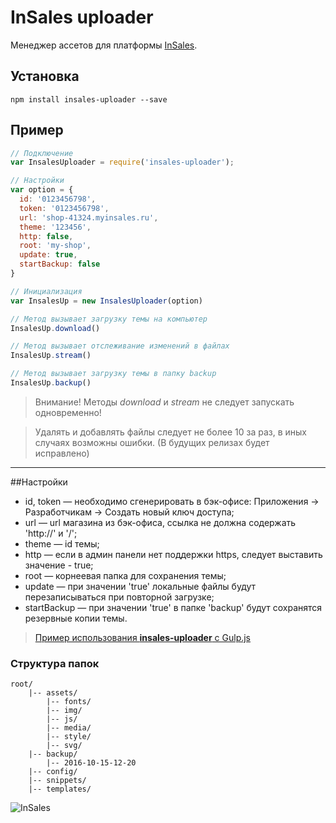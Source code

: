 # InSales uploader
Менеджер ассетов для платформы [InSales](http://www.insales.ru/).

## Установка

```
npm install insales-uploader --save
```

## Пример

```javascript
// Подключение
var InsalesUploader = require('insales-uploader');

// Настройки
var option = {
  id: '0123456798',
  token: '0123456798',
  url: 'shop-41324.myinsales.ru',
  theme: '123456',
  http: false,
  root: 'my-shop',
  update: true,
  startBackup: false
}

// Инициализация
var InsalesUp = new InsalesUploader(option)

// Метод вызывает загрузку темы на компьютер
InsalesUp.download()

// Метод вызывает отслеживание изменений в файлах
InsalesUp.stream()

// Метод вызывает загрузку темы в папку backup
InsalesUp.backup()

```

> Внимание! Методы *download* и *stream* не следует запускать одновременно!

> Удалять и добавлять файлы следует не более 10 за раз, в иных случаях возможны ошибки. (В будущих релизах будет исправлено)

---

##Настройки
* id, token — необходимо сгенерировать в бэк-офисе: Приложения -> Разработчикам -> Создать новый ключ доступа;
* url — url магазина из бэк-офиса, ссылка не должна содержать 'http://' и '/';
* theme — id темы;
* http — если в админ панели нет поддержки https, следует выставить значение - true;
* root — корнеевая папка для сохранения темы;
* update — при значении 'true' локальные файлы будут перезаписываться при повторной загрузке;
* startBackup — при значении 'true' в папке 'backup' будут сохранятся резервные копии темы.

> [Пример использования **insales-uploader** с Gulp.js](https://github.com/brainmurder/InSales-uploader-gulp-test)

### Структура папок

```
root/
    |-- assets/
        |-- fonts/
        |-- img/
        |-- js/
        |-- media/
        |-- style/
        |-- svg/
    |-- backup/
        |-- 2016-10-15-12-20
    |-- config/
    |-- snippets/
    |-- templates/
```


![InSales](https://cdn.rawgit.com/brainmurder/insales-uploader/master/insales.png)
